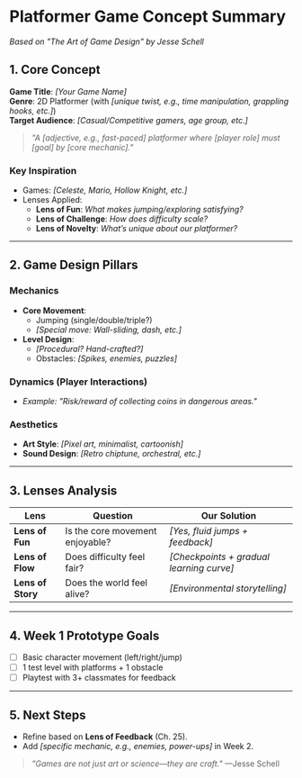 # **Platformer Game Concept Summary**  
*Based on "The Art of Game Design" by Jesse Schell*  

## **1. Core Concept**  
**Game Title**: *[Your Game Name]*  
**Genre**: 2D Platformer (with *[unique twist, e.g., time manipulation, grappling hooks, etc.]*)  
**Target Audience**: *[Casual/Competitive gamers, age group, etc.]*  

> *"A [adjective, e.g., fast-paced] platformer where [player role] must [goal] by [core mechanic]."*  

### **Key Inspiration**  
- Games: *[Celeste, Mario, Hollow Knight, etc.]*  
- Lenses Applied:  
  - **Lens of Fun**: *What makes jumping/exploring satisfying?*  
  - **Lens of Challenge**: *How does difficulty scale?*  
  - **Lens of Novelty**: *What’s unique about our platformer?*  

---

## **2. Game Design Pillars**  
### **Mechanics**  
- **Core Movement**:  
  - Jumping (single/double/triple?)  
  - *[Special move: Wall-sliding, dash, etc.]*  
- **Level Design**:  
  - *[Procedural? Hand-crafted?]*  
  - Obstacles: *[Spikes, enemies, puzzles]*  

### **Dynamics** (Player Interactions)  
- *Example: "Risk/reward of collecting coins in dangerous areas."*  

### **Aesthetics**  
- **Art Style**: *[Pixel art, minimalist, cartoonish]*  
- **Sound Design**: *[Retro chiptune, orchestral, etc.]*  

---

## **3. Lenses Analysis**  
| Lens            | Question                      | Our Solution                  |  
|-----------------|-------------------------------|-------------------------------|  
| **Lens of Fun** | Is the core movement enjoyable? | *[Yes, fluid jumps + feedback]* |  
| **Lens of Flow** | Does difficulty feel fair?    | *[Checkpoints + gradual learning curve]* |  
| **Lens of Story** | Does the world feel alive?    | *[Environmental storytelling]* |  

---

## **4. Week 1 Prototype Goals**  
- [ ] Basic character movement (left/right/jump)  
- [ ] 1 test level with platforms + 1 obstacle  
- [ ] Playtest with 3+ classmates for feedback  

---

## **5. Next Steps**  
- Refine based on **Lens of Feedback** (Ch. 25).  
- Add *[specific mechanic, e.g., enemies, power-ups]* in Week 2.  

> *"Games are not just art or science—they are craft."* —Jesse Schell  
